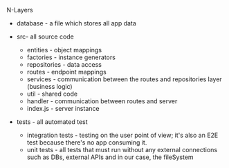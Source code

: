 N-Layers

- database - a file which stores all app data
- src- all source code

  - entities - object mappings
  - factories - instance generators
  - repositories - data access
  - routes - endpoint mappings
  - services - communication between the routes and repositories layer (business logic)
  - util - shared code
  - handler - communication between routes and server
  - index.js - server instance

- tests - all automated test
  - integration tests - testing on the user point of view; it's also an E2E test because there's no app consuming it.
  - unit tests - all tests that must run without any external connections such as DBs, external APIs and in our case, the fileSystem
